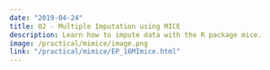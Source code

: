 ```yaml
---
date: "2019-04-24"
title: 02 - Multiple Imputation using MICE
description: Learn how to impute data with the R package mice.
image: /practical/mimice/image.png
link: "/practical/mimice/EP_16MImice.html"
---
```

